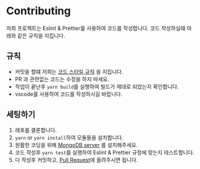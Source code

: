 # Contributing
저희 프로젝트는 Eslint & Prettier를 사용하여 코드를 작성합니다. 코드 작성하실떄 아래와 같은 규칙을 지킵니다.

## 규칙
- 커밋을 할떄 저희는 [코드 스타일 규칙](https://www.conventionalcommits.org/ko/v1.0.0/) 을 지킵니다.
- PR 과 관련없는 코드는 수정을 하지 마세요.
- 작업이 끝난후 `yarn build`를 실행하여 빌드가 제대로 되었는지 확인합니다.
- vscode를 사용하여 코드를 작성하시길 바랍니다.

## 세팅하기
1. 레포를 클론합니다.
2. `yarn` or `yarn install`하여 모듈들을 설치합니다.
3. 원활한 코딩을 위해 [MongoDB server](https://www.mongodb.com/try/download/community) 를 설치해주세요.
4. 코드 작성후 `yarn test`를 실행하여 Eslint & Prettier 규정에 맞는지 테스트합니다.
5. 다 작성후 커밋하고, [Pull Request](https://github.com/Archive-Discord/battle-bot-slash/compare)에 올려주시면 됩니다.